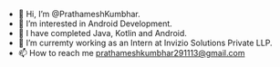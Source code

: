 - 👋 Hi, I’m @PrathameshKumbhar.
- 👀 I’m interested in Android Development.
- 🌱 I have completed Java, Kotlin and Android.
- 💞️ I’m curremty working as an Intern at Invizio Solutions Private LLP.
- 📫 How to reach me prathameshkumbhar291113@gmail.com

<!---
PrathameshKumbhar291113/PrathameshKumbhar291113 is a ✨ special ✨ repository because its `README.md` (this file) appears on your GitHub profile.
You can click the Preview link to take a look at your changes.
--->
